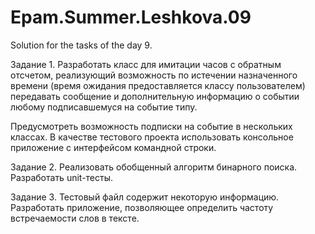 # Epam.Summer.Leshkova.09
Solution for the tasks of the day 9.

Задание 1. Разработать класс для имитации часов с обратным отсчетом, реализующий возможность по истечении назначенного времени
(время ожидания предоставляется классу пользователем) передавать сообщение и дополнительную информацию о событии любому 
подписавшемуся на событие типу. 

Предусмотреть возможность подписки на событие в нескольких классах. В качестве тестового проекта использовать консольное приложение с интерфейсом командной строки.

Задание 2. Реализовать обобщенный алгоритм бинарного поиска. Разработать unit-тесты.

Задание 3. Тестовый файл содержит некоторую информацию. Разработать приложение, позволяющее определить частоту встречаемости слов в тексте.



